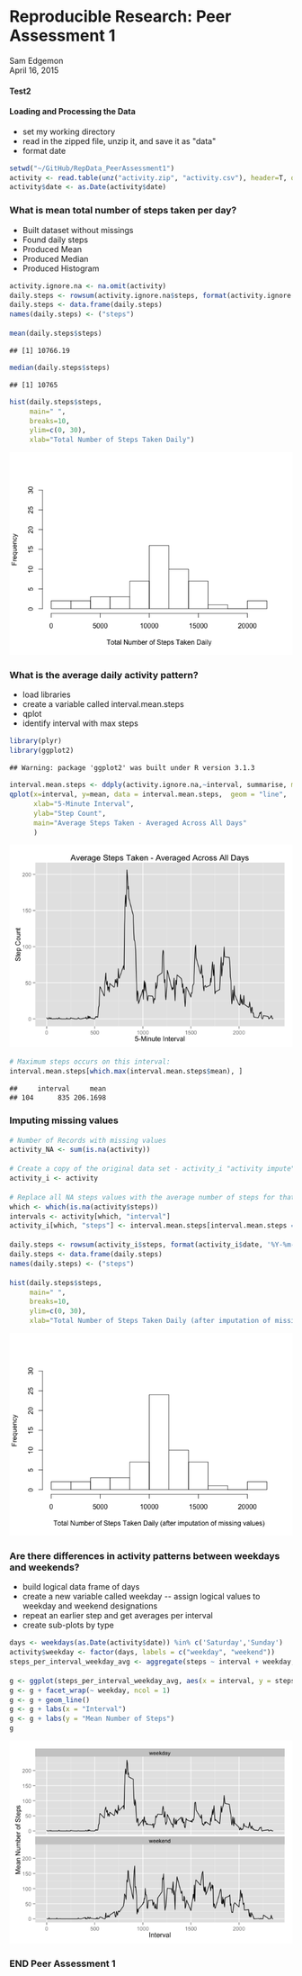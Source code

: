 # Reproducible Research: Peer Assessment 1
Sam Edgemon  
April 16, 2015  
#### Test2

#### Loading and Processing the Data

- set my working directory
- read in the zipped file, unzip it, and save it as "data"
- format date


```r
setwd("~/GitHub/RepData_PeerAssessment1")  
activity <- read.table(unz("activity.zip", "activity.csv"), header=T, quote="\"", sep=",")   
activity$date <- as.Date(activity$date)
```
  
### What is mean total number of steps taken per day?

- Built dataset without missings
- Found daily steps
- Produced Mean
- Produced Median
- Produced Histogram


```r
activity.ignore.na <- na.omit(activity)
daily.steps <- rowsum(activity.ignore.na$steps, format(activity.ignore.na$date, '%Y-%m-%d')) 
daily.steps <- data.frame(daily.steps) 
names(daily.steps) <- ("steps") 

mean(daily.steps$steps)
```

```
## [1] 10766.19
```

```r
median(daily.steps$steps)
```

```
## [1] 10765
```

```r
hist(daily.steps$steps, 
     main=" ",
     breaks=10,
     ylim=c(0, 30),
     xlab="Total Number of Steps Taken Daily")
```

![](PA1_template_files/figure-html/unnamed-chunk-1-1.png) 


### What is the average daily activity pattern?

- load libraries
- create a variable called interval.mean.steps
- qplot
- identify interval with max steps


```r
library(plyr)
library(ggplot2)
```

```
## Warning: package 'ggplot2' was built under R version 3.1.3
```

```r
interval.mean.steps <- ddply(activity.ignore.na,~interval, summarise, mean=mean(steps))
qplot(x=interval, y=mean, data = interval.mean.steps,  geom = "line",
      xlab="5-Minute Interval",
      ylab="Step Count",
      main="Average Steps Taken - Averaged Across All Days"
      )
```

![](PA1_template_files/figure-html/unnamed-chunk-2-1.png) 

```r
# Maximum steps occurs on this interval:
interval.mean.steps[which.max(interval.mean.steps$mean), ]
```

```
##     interval     mean
## 104      835 206.1698
```



### Imputing missing values


```r
# Number of Records with missing values
activity_NA <- sum(is.na(activity))

# Create a copy of the original data set - activity_i "activity impute"
activity_i <- activity

# Replace all NA steps values with the average number of steps for that interval
which <- which(is.na(activity$steps))
intervals <- activity[which, "interval"]
activity_i[which, "steps"] <- interval.mean.steps[interval.mean.steps == activity[which, "interval"], "mean"]

daily.steps <- rowsum(activity_i$steps, format(activity_i$date, '%Y-%m-%d')) 
daily.steps <- data.frame(daily.steps) 
names(daily.steps) <- ("steps") 

hist(daily.steps$steps, 
     main=" ",
     breaks=10,
     ylim=c(0, 30),
     xlab="Total Number of Steps Taken Daily (after imputation of missing values)")
```

![](PA1_template_files/figure-html/unnamed-chunk-3-1.png) 


### Are there differences in activity patterns between weekdays and weekends?

- build logical data frame of days
- create a new variable called weekday
-- assign logical values to weekday and weekend designations
- repeat an earlier step and get averages per interval
- create sub-plots by type 


```r
days <- weekdays(as.Date(activity$date)) %in% c('Saturday','Sunday')
activity$weekday <- factor(days, labels = c("weekday", "weekend"))
steps_per_interval_weekday_avg <- aggregate(steps ~ interval + weekday, activity, FUN = mean)

g <- ggplot(steps_per_interval_weekday_avg, aes(x = interval, y = steps))
g <- g + facet_wrap(~ weekday, ncol = 1)
g <- g + geom_line()
g <- g + labs(x = "Interval")
g <- g + labs(y = "Mean Number of Steps")
g
```

![](PA1_template_files/figure-html/unnamed-chunk-4-1.png) 

### END Peer Assessment 1
